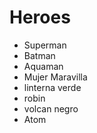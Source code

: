 # Heroes

* Superman
* Batman
* Aquaman
* Mujer Maravilla
* linterna verde
* robin
* volcan negro
* Atom
